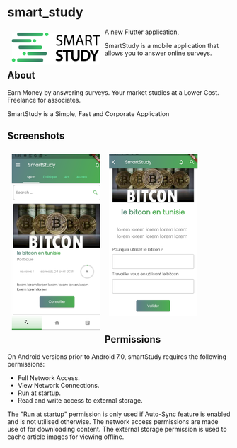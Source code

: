 # smart_study

<img src="/assets/logo.png" align="left"
width="200" hspace="10" vspace="10">

A new Flutter application,

SmartStudy is a mobile application that allows you to answer online surveys.

## About

Earn Money by answering surveys.
Your market studies at a Lower Cost.
Freelance for associates.

SmartStudy is a Simple, Fast and Corporate Application

## Screenshots


<img src="/assets/cap1.png" align="left"
width="200"
    hspace="10" vspace="10">
<img src="/assets/cap2.png" align="center"
width="200"
    hspace="10" vspace="10">
    

## Permissions

On Android versions prior to Android 7.0, smartStudy requires the following permissions:

- Full Network Access.
- View Network Connections.
- Run at startup.
- Read and write access to external storage.

The "Run at startup" permission is only used if Auto-Sync feature is enabled and is not utilised otherwise. The network access permissions are made use of for downloading content. The external storage permission is used to cache article images for viewing offline.
